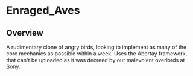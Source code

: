 Enraged_Aves
===========

## Overview
A rudimentary clone of angry birds, looking to implement as many of the core
mechanics as possible within a week.
Uses the Abertay framework, that can't be uploaded as it was decreed by our
malevolent overlords at Sony.